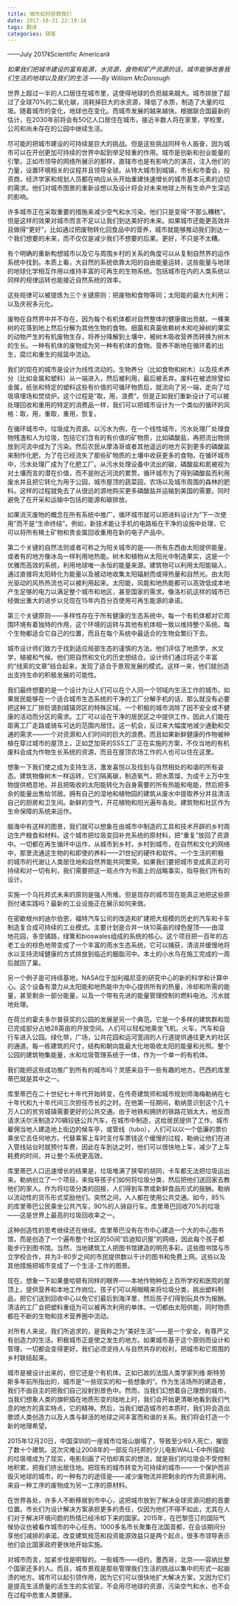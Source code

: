 ```yaml
---
title: 城市如何拯救我们
date: 2017-10-31 22:19:18
tags: 翻译
categories: 随笔
---
```


——July 2017《Scientific American》

*如果我们把城市建设的富有能源，水资源，食物和矿产资源的话，城市能够改善我们生活的地球以及我们的生活*
*——By William McDonough*

世界上超过一半的人口居住在城市里，这使得地球的负担越来越大。城市排放了超过了全球70%的二氧化碳，消耗掉巨大的水资源，降低了水质，制造了大量的垃圾。随着城市的变化，地球也在变化。而城市发展的越来越快。根据联合国最新的估计，在2030年前将会有50亿人口居住在城市，接近半数人将在家里，学校里，公司和尚未存在的公园中继续生活。

尽可能的把城市建设的可持续是巨大的挑战。但是这些挑战同样令人振奋，因为城市可以在开创更加可持续的世界中起到举足轻重的作用。城市是创新和创业能量的引擎。正如市领导的网络所展示的那样，直辖市也是有影响力的演员，注入他们的力量，设置环境相关的议程并且领导全球。从特大城市到城镇，市长和市委会，投资商，经济学家和规划人员都在响应从头开始重建快速增长的城市基本元素的迫切的需求。他们对城市图景的重新设想以及设计将会对未来地球上所有生命产生深远的影响。

许多城市正在采取重要的措施来减少空气和水污染。他们只是变得“不那么糟糕”。但是这样的效果对城市而言不足以让我们到达美好的未来。如果城市还能更高效并且做得“更好”，比如通过把废物转化回食品中的营养，城市就能够推动我们到达一个我们想要的未来，而不仅仅是减少我们不想要的后果。更好，不只是不太糟。

有个明确的重新构想城市以及它与周围乡村的关系的角度可以从复制自然界的运作系统中找到。本质上看，大自然的系统依靠太阳的自由能量运转，这些能量与地球的地球化学相互作用以维持丰富的可再生的生物系统。包括城市在内的人类系统以同样的规律运转也能接近自然系统的效率。

这些规律可以被提炼为三个关键原则：把废物和食物等同；太阳能的最大化利用；以及庆祝多元化。

废物在自然界中并不存在，因为每个有机体都对自然整体的健康做出贡献。一棵果树的花落到地上然后分解为其他生物的食物。细菌和真菌依赖树木和吃掉树的果实的动物产生的有机废物生存，将养分降解到土壤中，被树木吸收营养而转换为树木的生长。一种有机体的废物成为另一种有机体的食物。营养不断地在循环着的出生，腐烂和重生的摇篮中流动。

我们的现在的城市是设计为线性流动的。生物养分（比如食物和树木）以及技术养分（比如金属和塑料）从一端进入，然后被利用，最后被丢弃。废料在被滤除譬如金属，纸张和特定的塑料这些有价值的可循环物质后，就流向了另一端，走向了垃圾填埋场和焚烧炉。这个过程是“取，用，浪费”。但是正如我们重新设计了可以被处理回收和重用的特定的消费品一样，我们可以把城市设计为一个类似的循环的风格：取，用，重取，重用，恢复。

在循环城市中，垃圾成为资源。以污水为例，在一个线性城市，污水处理厂处理食物残渣和人为垃圾，包括它们含有的有价值的矿物质，比如磷酸盐，再把流出物排放到河流中成为了污染。然后农民从摩洛哥或者其他遥远的地方买到更多的磷酸盐来制作化肥，为了在已经流失了那些矿物质的土壤中收获更多的食物。在循环城市中，污水处理厂成为了化肥工厂。从污水处理设备中流出的碳，磷酸盐和氮被视为对土壤而言的潜在价值，而不是附近河流的累赘。循环城市为了得到磷酸盐而利用废水并且把它转化为用于公园，城市屋顶的蔬菜园，农场以及城市周围的森林的肥料。这样的过程就免去了从很远的源地购买更多磷酸盐并运输到美国的需要。同时避免了在开采和运输中包括的能源和碳排放。

如果消灭废物的概念在所有系统中推广，循环城市就可以把进料设计为“下一次使用”而不是“生命终结”。例如，新技术能让手机的电路板在干净的设施中处理，它可以将所有稀土矿物和贵金属回收重用在新的电子产品中。

第二个关键的自然法则或者可称之为阳关城市的是——所有东西由太阳提供能量，或者有的地方像冰岛一样利用地热能。树木和植物从太阳光中制造果实，这是一个优雅而高效的系统，利用地球唯一永恒的能量来源。建筑物可以利用太阳能输入，通过直接将太阳转化为能量以及被动地收集太阳辐射而或得热量和自然光。由太阳光驱动的风热热流也可以被利用起来。太阳能，风能和地热能都可以高效低成本地产生足够的电力以满足整个城市和地区，甚至国家的需求。像洛杉矶这样的城市已经做出重大的进步以兑现在15年内百分百使用可再生能源的承诺。

第三个关键原则——多样性存在于所有健康的生态系统中。每一个有机体都对它周围环境有着独特的作用，这个环境的运转与其他有机体相一致以维持整个系统。每个生物都适合它自己的位置，而且在每个系统中最适合的生物会繁衍下去。

城市设计师们致力于找到适应局部生态的谨慎的方法。他们评估了地质学，水文学，植被和气候。他们把自然和文化的历史想结合。设计师们通过将这个丰富的“线索的文章”结合起来，发现了适合于景观发展的模式。这样一来，他们就创造出支持生命的积极发展的可能性。

我们最终想要的是一个设计为让人们可以在个人同一个邻域内生活工作的城市。如果居民能够在一个适合城市生态系统的干净的工厂分解手机的话，那么就没有必要把这种工厂排贬谪到城镇郊区的特殊区域。一个积极的城市消除了因不安全或不健康的活动而分区的需求。工厂可以设在干净的居民区之中提供工作，因此人们能在距离工厂走路或骑车可达的范围内居住。这一机会，反过来大幅度地减少通勤和交通的需求——一个对资源和人们时间的巨大的浪费。而且如果新鲜健康的作物被种植在穿过城市的屋顶上，正如芝加哥的SSS工厂正在实施的方案，不仅当地的有机废料会成为作物生长系统的资源，而且在屋顶农场工作的人也可以住在这里。

想象一下我们使之成为支持生活，激发喜悦以及找到与自然相处的和谐的所有姿态。建筑物像树木一样运转，它们隔离碳，制造氧气，把水蒸馏，为成千上万中生物提供栖息地，并且把吸收的太阳能转化为自身需要的所有热能和电能，然后把多余的能量出售给邻居。拥有自己的湿地和植物园的建筑从废水中提取养分并且清洁自己的厨房和卫生间。新鲜的空气，开花植物和阳光遍布各处。建筑物和社区作为生命保障的系统来运作。

脑海中有这样的图景，我们就可以想象在由城市中制造的工具和技术开辟的乡村周边生产粮食和材料。这个城市把垃圾变回补充系统的原材料，把“重复”放回了资源中。一切都在再生循环中运作，从城市到乡村，乡村到城市，在自然和文化的网络中，那里流通这生物的和即使的养料——21世纪的硬件和软件。一个生活的积极的城市的代谢让人类居住地和自然界能共同繁荣。如果我们要把城市变成真正的可持续和对一切有利，我们需要把这一观点作为书面上的战略事实，指导我们所有的设计。

实施一个乌托邦式未来的原则是强人所难。但是现存的城市现在能真正地把这些原则付诸实践吗？最新的工业设施正在展示如何来做。

在密歇根州的迪尔伯恩，福特汽车公司的改造和扩建把大规模的历史的汽车和卡车制造复合成可持续的工业模式。主要计划是合并一块10英亩的绿色屋顶——由湿地花园，多空铺路，绿篱和bioswales组成的系统的核心。这个项目把一百年的古老工业的棕色地带变成了一个丰富的雨水生态系统，它可以捕获，清洁并缓慢地将水以支持流域健康的方式排放到临近的胭脂河中。本土的小水鸟在施工完成的一周后就回了巢。

另一个例子是可持续基地，NASA位于加利福尼亚的研究中心的新的科学和计算中心。这个设备有潜力从太阳能和地热能中为中心提供所有的热量，冷却和所需的能量，甚至剩余一部分能量，以及一个带有先进的能量管理控制的燃料电池。污水就地处理。

在荷兰的霍夫多尔普获奖的公园的发展是另一个典范。它是一个多样的建筑群和现已完成部分占地28英亩的开放空间。人们可以轻松地乘坐飞机，火车，汽车和自行车进入公园。绿化带，广场，公共花园和运河宽阔的人行道提供通往更大的社区的通道。每一栋建筑的尺寸，结构和朝向能最大化地吸收太阳的能量和光照。整个公园的建筑物集能量，水和垃圾管理系统于一体，作为一个单一的有机体。

我们能把这些成功推广到所有的城市吗？灵感来自于一些有趣的地方。巴西的库里蒂巴就是其中之一。

库里蒂巴在二十世纪七十年代开始转变，在传奇建筑师和城市规划师海梅勒纳在七十年代和九十年代间三次担任市长的之时。在他第一任期间，勒纳意识到这个几十万人口的贫穷城镇需要更好的公共交通。由于地铁和拥挤的铁路花销太大，他反而请求沃尔沃制造270辆铰链公共汽车，在城市中制造，这给居民提供了工作。城市雇佣当地人建造地上街边的候车亭，或管线（tubo），人们可以以一个低廉的票价乘坐它去任何地方。代替乘客上车时支付车票钱这个缓慢的过程，勒纳让他们在进入管线站台时就预付车费，因此在车到达之时，他们可以很快地上车，减少了上车耗费的时间，并让整个系统更高效。

库里蒂巴人口迅速增长的结果是，垃圾堆满了狭窄的胡同，卡车都无法把垃圾运出来。勒纳创立了一个项目，来指导孩子们如何将垃圾分类，然后把他们送回家去教他们的家人。作为将垃圾分类的回报，人们得到车票或新鲜食品形式的报酬。勒纳以流动性的货币形式奖励他们。突然之间，人人都在使用公共交通。如今，85%的库里蒂巴公民乘坐公共汽车，90%的人骑自行车。库里蒂巴回收70%的垃圾——这是世界上最高的垃圾回收率之一。

这种创造性的思考继续还在继续。库里蒂巴没有在市中心建造一个大的中心图书馆，而是创造了一个遍布整个社区的50间“启迪知识屋”的网络，因此每个孩子都能步行到图书馆。当然，当地建筑工人把图书馆建造的明亮多彩。这些图书馆与市立学校合作，并为3-80岁之间的市民提供数以千计的图书和免费上网。这些以及其他措施把城市变成了一个生活-工作的图景。

现在，想象一下如果曼哈顿有同样的眼界——本地作物种在上百所学校和医院的屋顶上，提供营养和本地工作岗位。孩子们可以用眼睛来将垃圾分类，挑出塑料制品，把它们送到回收中心以免它们最后到海洋里，然后孩子们得到玩具作为报酬。清洁的工厂会把塑料重组为可以被再次利用的单体。一切都由太阳供能，同时物质都在不断的生物和技术营养圈中流动。

对所有人来说，我们所追求的，是我称之为“美好生活”——是一个安全，有尊严又有创造力的生活。积极城市正是使之发生的地方。如果城市基于这个原则而设计和管理，一切都会变得更好。我们必须坚持人与自然共存的权利，把城市和它周围的乡村联结起来。

城市是被设计出来的，但它还是个有机体。正如已故的法国人类学家列维·斯特劳斯多年前所指出的，城市是“一些现实的和一些想象的”。作为生活场所的建造者，我们不由自主的把我们自己投射到景色中。然而，当我们幻想着自己理想的城市，当我们想象人类的旗帜插在地质形变的陆地上时，我们会开始更清晰地看到我们气息的地方的真实特点，它的精神。然后，当我们塑造城市的本质时，我们将会造出歌颂人类创造力以及人类与鲜活的地球之间丰富而和谐的关系。我们将会打造一个新的地理希望。

2015年12月20日，中国深圳的一座城市垃圾山崩塌了，导致至少69人死亡，摧毁了数十个建筑。这次灾难让2008年的一部反乌托邦的少儿电影WALL-E中所描绘的垃圾塔成为了现实，电影刻画了可怕却真实的想法，就是我们的垃圾会不受控制地积累，把我们挤出居住地。把现有的城市转变为可持续的城市——一个保护而非毁灭地球的城市，的一种有力的途径是——减少废物流并把剩余的作为资源利用。来自一种工序的废物成为另一工序的原材料。

在世界各处，许多人不断移居到市中心，这把城市放到了解决全球资源问题的首要位置。市长们为设计解决方案承担更多的责任，仅因为他们不得不如此，尤其在人们对于解决环境问题的热情已经冷却下来的国家。2015年，在巴黎签订的国际气候协议也被看作城市的中心任务。1000多名市长聚集在法国首都，在会谈期间分享他们减排的承诺。改变建筑规范和投资能源效益只是两个起点，很多市领导表示他们会比国家政府更快地开始实施。

对城市而言，加紧步伐是明智的。一些城市——纽约，墨西哥，北京——容纳比整个国家还多的人。而且，城市景观是那些管理我们生活的挑战以集中的形式一起崩溃的地方。城市可以起引领作用，因为它们可以很快地扩大解决方案，又因为它们是提高生活质量的活生生的实验室，不会用尽地球的资源，污染空气和水，也不会在过程中危害人类健康。




